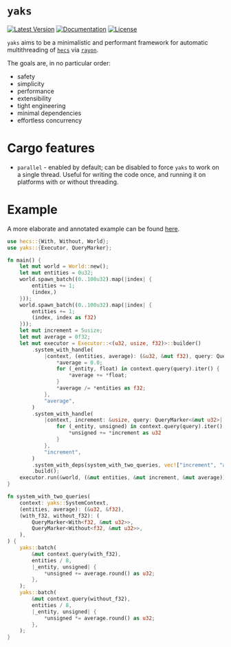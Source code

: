 # `yaks`
[![Latest Version]][crates.io]
[![Documentation]][docs.rs]
[![License]][license link]

[Latest Version]: https://img.shields.io/crates/v/yaks.svg
[crates.io]: https://crates.io/crates/yaks
[Documentation]: https://docs.rs/yaks/badge.svg
[docs.rs]: https://docs.rs/yaks
[License]: https://img.shields.io/crates/l/yaks.svg
[license link]: https://github.com/Ratysz/yaks/blob/master/LICENSE.md

`yaks` aims to be a minimalistic and performant framework for automatic
multithreading of [`hecs`] via [`rayon`].

The goals are, in no particular order:
- safety
- simplicity
- performance
- extensibility
- tight engineering
- minimal dependencies
- effortless concurrency

[`hecs`]: https://crates.io/crates/hecs
[`rayon`]: https://crates.io/crates/rayon

# Cargo features

- `parallel` - enabled by default; can be disabled to force `yaks` to work on a single thread.
Useful for writing the code once, and running it on platforms with or without threading.

# Example

A more elaborate and annotated example can be found [here](examples/convoluted.rs).

```rust
use hecs::{With, Without, World};
use yaks::{Executor, QueryMarker};

fn main() {
    let mut world = World::new();
    let mut entities = 0u32;
    world.spawn_batch((0..100u32).map(|index| {
        entities += 1;
        (index,)
    }));
    world.spawn_batch((0..100u32).map(|index| {
        entities += 1;
        (index, index as f32)
    }));
    let mut increment = 5usize;
    let mut average = 0f32;
    let mut executor = Executor::<(u32, usize, f32)>::builder()
        .system_with_handle(
            |context, (entities, average): (&u32, &mut f32), query: QueryMarker<&f32>| {
                *average = 0.0;
                for (_entity, float) in context.query(query).iter() {
                    *average += *float;
                }
                *average /= *entities as f32;
            },
            "average",
        )
        .system_with_handle(
            |context, increment: &usize, query: QueryMarker<&mut u32>| {
                for (_entity, unsigned) in context.query(query).iter() {
                    *unsigned += *increment as u32
                }
            },
            "increment",
        )
        .system_with_deps(system_with_two_queries, vec!["increment", "average"])
        .build();
    executor.run(&world, (&mut entities, &mut increment, &mut average));
}

fn system_with_two_queries(
    context: yaks::SystemContext,
    (entities, average): (&u32, &f32),
    (with_f32, without_f32): (
        QueryMarker<With<f32, &mut u32>>,
        QueryMarker<Without<f32, &mut u32>>,
    ),
) {
    yaks::batch(
        &mut context.query(with_f32),
        entities / 8,
        |_entity, unsigned| {
            *unsigned += average.round() as u32;
        },
    );
    yaks::batch(
        &mut context.query(without_f32),
        entities / 8,
        |_entity, unsigned| {
            *unsigned *= average.round() as u32;
        },
    );
}
```
